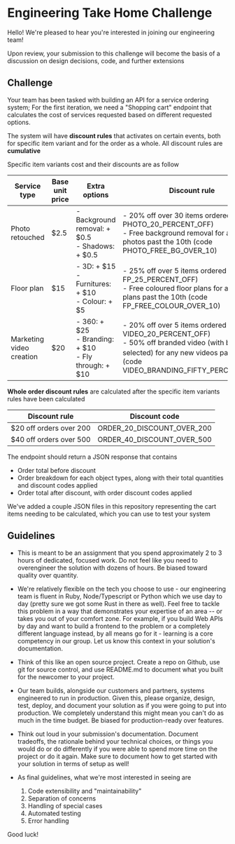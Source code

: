 # Engineering Take Home Challenge

Hello! We're pleased to hear you're interested in joining our engineering team!

Upon review, your submission to this challenge will become the basis of a discussion on design decisions, code, and further extensions

## Challenge

Your team has been tasked with building an API for a service ordering system; For the first iteration, we need a "Shopping cart" endpoint that calculates the cost of services requested based on different requested options.

The system will have **discount rules** that activates on certain events, both for specific item variant and for the order as a whole. All discount rules are **cumulative**

Specific item variants cost and their discounts are as follow

| Service type             | Base unit price | Extra options | Discount rule  
| ------------------------ | --------------- | --------------------------------------------------------------------------------- | ---------------------------------------------------------------------------------------------------------------------------------------------------------------------------------------------------- |
| Photo retouched               | \$2.5 | - Background removal: + \$0.5<br />- Shadows: + \$0.5 | - 20% off over 30 items ordered (code PHOTO_20_PERCENT_OFF) <br />- Free background removal for any new photos past the 10th (code PHOTO_FREE_BG_OVER_10) |
| Floor plan               | \$15 | - 3D: + \$15<br /> - Furnitures: + \$10<br /> - Colour: + \$5 | - 25% off over 5 items ordered (code FP_25_PERCENT_OFF) <br />- Free coloured floor plans for any new plans past the 10th (code FP_FREE_COLOUR_OVER_10) |
| Marketing video creation | \$20 | - 360: + \$25 <br />- Branding: + \$10 <br />- Fly through: + \$10 | - 20% off over 5 items ordered (code VIDEO_20_PERCENT_OFF) <br />- 50% off branded video (with branding selected) for any new videos past the 5<sup>th</sup> (code VIDEO_BRANDING_FIFTY_PERCENT_OFF) |

**Whole order discount rules** are calculated after the specific item variants rules have been calculated

| Discount rule            | Discount code                 |
| ------------------------ | ----------------------------- |
| \$20 off orders over 200 | ORDER_20_DISCOUNT_OVER_200 |
| \$40 off orders over 500 | ORDER_40_DISCOUNT_OVER_500 |

The endpoint should return a JSON response that contains

-   Order total before discount
-   Order breakdown for each object types, along with their total quantities and discount codes applied
-   Order total after discount, with order discount codes applied

We've added a couple JSON files in this repository representing the cart items needing to be calculated, which you can use to test your system

## Guidelines

-   This is meant to be an assignment that you spend approximately 2 to 3 hours of dedicated, focused work. Do not feel like you need to overengineer the solution with dozens of hours. Be biased toward quality over quantity.

-   We're relatively flexible on the tech you choose to use - our engineering team is fluent in Ruby, Node/Typescript or Python which we use day to day (pretty sure we got some Rust in there as well). Feel free to tackle this problem in a way that demonstrates your expertise of an area -- or takes you out of your comfort zone. For example, if you build Web APIs by day and want to build a frontend to the problem or a completely different language instead, by all means go for it - learning is a core competency in our group. Let us know this context in your solution's documentation.

-   Think of this like an open source project. Create a repo on Github, use git for source control, and use README.md to document what you built for the newcomer to your project.

-   Our team builds, alongside our customers and partners, systems engineered to run in production. Given this, please organize, design, test, deploy, and document your solution as if you were going to put into production. We completely understand this might mean you can't do as much in the time budget. Be biased for production-ready over features.

-   Think out loud in your submission's documentation. Document tradeoffs, the rationale behind your technical choices, or things you would do or do differently if you were able to spend more time on the project or do it again. Make sure to document how to get started with your solution in terms of setup as well!

-   As final guidelines, what we're most interested in seeing are

    1.  Code extensibility and "maintainability"
    2.  Separation of concerns
    3.  Handling of special cases
    4.  Automated testing
    5.  Error handling

Good luck!
